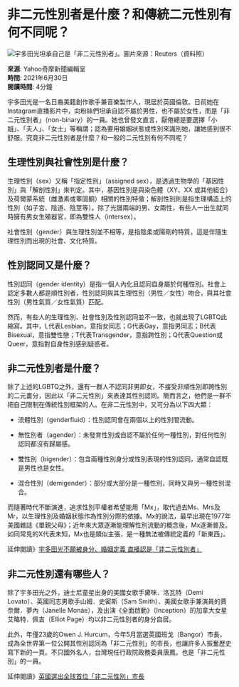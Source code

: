 # 非二元性別者是什麼？和傳統二元性別有何不同呢？

![宇多田光坦承自己是「非二元性別者」。圖片來源：Reuters（資料照）](https://s.yimg.com/ny/api/res/1.2/CETePaeTz_r20TU1a9hwhA--/YXBwaWQ9aGlnaGxhbmRlcjt3PTk2MDtoPTYzNjtjZj13ZWJw/https://s.yimg.com/os/creatr-uploaded-images/2021-06/253e5300-d973-11eb-9ffe-197285658675)

**來源**: Yahoo奇摩新聞編輯室  
**時間**: 2021年6月30日  
**閱讀時間**: 4分鐘  

宇多田光是一名日裔美籍創作歌手兼音樂製作人，現居於英國倫敦。日前她在Instagram直播影片中，向粉絲們坦承自認不屬於男性，也不屬於女性，而是「非二元性別者」（non-binary）的一員。她也曾發文直言，厭倦總是要選擇「小姐」、「夫人」、「女士」等稱謂；認為要用婚姻狀態或性別來識別她，讓她感到很不舒服。究竟非二元性別者是什麼？和一般的二元性別有何不同呢？

## **生理性別與社會性別是什麼？**

生理性別（sex）又稱「指定性別」（assigned sex），是透過生物學的「基因性別」與「解剖性別」來判定。其中，基因性別是與染色體（XY、XX 或其他組合）及荷爾蒙系統（雌激素或睪固酮）相關的性別特徵；解剖性別則是指生理構造上的性別（如子宮、陰道、陰莖等）。除了光譜兩端的男、女兩性，有些人一出生就同時擁有男女生殖器官，即為雙性人（intersex）。

社會性別（gender）與生理性別並不相等，是指陰柔或陽剛的特質，這是伴隨生理性別而出現的社會、文化特質。

## **性別認同又是什麼？**

性別認同（gender identity）是指一個人內化且認同自身屬於何種性別。社會上認定多數人都是順性別者，性別認同與其生理性別（男性／女性）吻合，與其社會性別（男性氣質／女性氣質）匹配。

然而，有些人的生理性別、社會性別及性別認同並不一致，也就出現了LGBTQ此縮寫。其中，L代表Lesbian，意指女同志；G代表Gay，意指男同志；B代表Bisexual，意指雙性戀；T代表Transgender，意指跨性別；Q代表Question或Queer，意指對自身性別感到疑惑者。

## **非二元性別者是什麼？**

除了上述的LGBTQ之外，還有一群人不認同非男即女，不接受非順性別即跨性別的二元畫分，因此以「非二元性別」來表達其性別認同。簡而言之，他們是一群不把自己限制在傳統性別框架的人。在非二元性別中，又可分為以下四大類：

- 流體性別（genderfluid）：性別認同會在兩個以上的性別間流動。
  
- 無性別者（agender）：未發育性別或自認不屬於任何一種性別，對任何性別認同都沒有歸屬感。
  
- 雙性別（bigender）：包含兩種性別身分或性別表現的性別認同，通常自認既是男性也是女性。
  
- 混合性別（demigender）：部分或大部分是一種性別，同時又與另一種性別混合。

而隨著時代不斷演進，追求性別平權者希望能用「Mx」，取代過去Ms、Mrs及Mr，以生理性別及婚姻狀態作為性別分際的依據。Mx的說法，最早出現在1977年美國雜誌《單親父母》；近年來大眾逐漸能理解性別流動的概念後，Mx逐漸普及。如同常見的X代表未知，Mx也是類似主張，是一種無法被傳統定義的「新東西」。

延伸閱讀》[宇多田光不願被身分、婚姻定義 直播認是「非二元性別者」](https://tw.news.yahoo.com/%E5%AE%87%E5%A4%9A%E7%94%B0%E5%85%89%E4%B8%8D%E9%A1%98%E8%A2%AB%E8%BA%AB%E5%88%86-%E5%A9%9A%E5%A7%BB%E5%AE%9A%E7%BE%A9-%E7%9B%B4%E6%92%AD%E8%AA%8D%E6%98%AF-%E9%9D%9E%E4%BA%8C%E5%85%83%E6%80%A7%E5%88%A5%E8%80%85-084226400.html)

## **非二元性別還有哪些人？**

除了宇多田光之外，迪士尼童星出身的美國女歌手黛咪．洛瓦特（Demi Lovato）、英國同志男歌手山姆．史密斯（Sam Smith）、美國女歌手兼演員的賈奈爾．夢內（Janelle Monáe），及出演《全面啟動》（Inception）的加拿大女星艾略特．佩吉（Elliot Page）均以非二元性別者的身分自居。

此外，年僅23歲的Owen J. Hurcum，今年5月當選英國班戈（Bangor）市長，成為全世界第一位公開其性別認同為「非二元性別」的市長，也讓許多人振奮歷史寫下新的一頁。不只國外名人，台灣現任行政院政務委員唐鳳，也是「非二元性別」的一員。

延伸閱讀》[英國選出全球首位「非二元性別」市長](https://tw.news.yahoo.com/%E8%8B%B1%E5%9C%8B%E9%81%B8%E5%87%BA%E5%85%A8%E7%90%83%E9%A6%96%E4%BD%8D%E3%80%8C%E9%9D%9E%E4%BA%8C%E5%85%83%E6%80%A7%E5%88%A5%E3%80%8D%E5%B8%82%E9%95%B7-060009045.html)